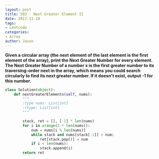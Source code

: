 ```yaml
---
layout: post
title: 503 - Next Greater Element II
date: 2017-11-18
tags:
- Leetcode
categories:
- Array
author: Jason
---
```

**Given a circular array (the next element of the last element is the first element of the array), print the Next Greater Number for every element. The Next Greater Number of a number x is the first greater number to its traversing-order next in the array, which means you could search circularly to find its next greater number. If it doesn't exist, output -1 for this number.**


```python
class Solution(object):
    def nextGreaterElements(self, nums):
        """
        :type nums: List[int]
        :rtype: List[int]
        """

        stack, ret = [], [-1] * len(nums)
        for i in xrange(2 * len(nums)):
            num = nums[i % len(nums)]
            while stack and nums[stack[-1]] < num:
                ret[stack.pop()] = num
            if i < len(nums):
                stack.append(i)
        return ret
```
